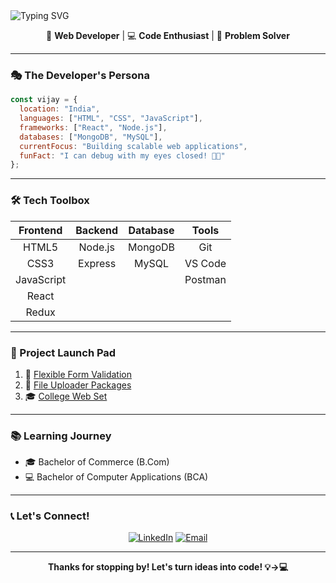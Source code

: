 <img src="https://readme-typing-svg.herokuapp.com?font=Fira+Code&size=30&duration=3000&pause=1000&color=2196F3&center=true&vCenter=true&width=435&lines=Hey+there!+I'm+Vijay+Sharma" align="center" alt="Typing SVG" />

<div align="center">
  
🚀 **Web Developer** | 💻 **Code Enthusiast** | 🌟 **Problem Solver**

</div>

---

### 🎭 The Developer's Persona

```javascript
const vijay = {
  location: "India",
  languages: ["HTML", "CSS", "JavaScript"],
  frameworks: ["React", "Node.js"],
  databases: ["MongoDB", "MySQL"],
  currentFocus: "Building scalable web applications",
  funFact: "I can debug with my eyes closed! 👀✨"
};
```

---

### 🛠️ Tech Toolbox

<div align="center">

| Frontend | Backend | Database | Tools |
|:--------:|:-------:|:--------:|:-----:|
| HTML5    | Node.js | MongoDB  | Git   |
| CSS3     | Express | MySQL    | VS Code |
| JavaScript | | | Postman |
| React    | | | |
| Redux    | | | |

</div>

---

### 🚀 Project Launch Pad

1. 🔐 [Flexible Form Validation](https://github.com/vijay-sharma1/flexible-form-validation)
2. 📁 [File Uploader Packages](https://github.com/vijay-sharma1/file-uploader-packages)
3. 🎓 [College Web Set](https://github.com/vijay-sharma1/College-Web-Set)

---

### 📚 Learning Journey

- 🎓 Bachelor of Commerce (B.Com)
- 💻 Bachelor of Computer Applications (BCA)

---

### 📞 Let's Connect!

<div align="center">

[![LinkedIn](https://img.shields.io/badge/-Vijay_Sharma-blue?style=flat-square&logo=Linkedin&logoColor=white)](https://www.linkedin.com/in/vijay-sharma1)
[![Email](https://img.shields.io/badge/-vijaythaska1@gmail.com-c14438?style=flat-square&logo=Gmail&logoColor=white)](mailto:vijaythaska1@gmail.com)

</div>

---

<div align="center">
  
**Thanks for stopping by! Let's turn ideas into code! 💡→💻**

</div>

